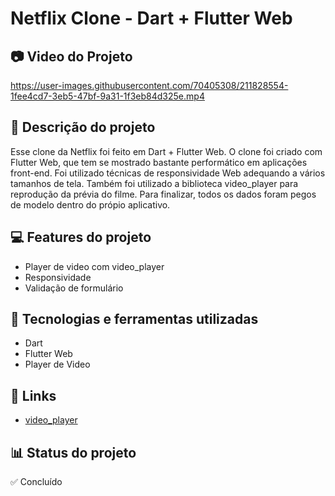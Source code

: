 # Netflix Clone - Dart + Flutter Web
## 📷 Video do Projeto

https://user-images.githubusercontent.com/70405308/211828554-1fee4cd7-3eb5-47bf-9a31-1f3eb84d325e.mp4

## 📝 Descrição do projeto
Esse clone da Netflix foi feito em Dart + Flutter Web. O clone foi criado com Flutter Web, que tem se mostrado bastante performático em aplicações front-end. Foi utilizado técnicas de responsividade Web adequando a vários tamanhos de tela. Também foi utilizado a biblioteca video_player para reprodução da prévia do filme. Para finalizar, todos os dados foram pegos de modelo dentro do própio aplicativo.

## 💻 Features do projeto
* Player de video com video_player
* Responsividade
* Validação de formulário

## 🚀 Tecnologias e ferramentas utilizadas
* Dart
* Flutter Web
* Player de Video

## 📌 Links
* [video_player](https://pub.dev/packages/video_player)

## 📊 Status do projeto
✅ Concluído
